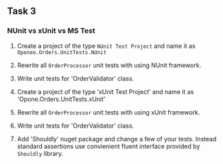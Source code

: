 ## Task 3

### NUnit vs xUnit vs MS Test

1. Create a project of the type `NUnit Test Project` and name it as `Oponeo.Orders.UnitTests.NUnit`

2. Rewrite all `OrderProcessor` unit tests with using NUnit framework.

3. Write unit tests for 'OrderValidator' class.

4. Create a project of the type 'xUnit Test Project' and name it as 'Opone.Orders.UnitTests.xUnit'

5. Rewrite all `OrderProcessor` unit tests with using xUnit framework.

6. Write unit tests for 'OrderValidator' class.

7. Add 'Shouldly' nuget package and change a few of your tests. Instead standard assertions use convienient fluent interface provided by `Shouldly` library.
